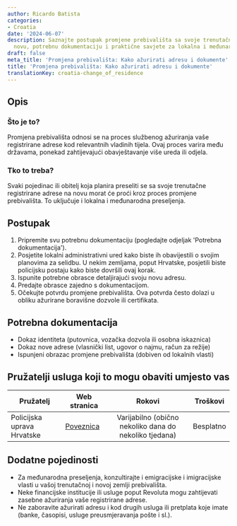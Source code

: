 ```yaml
---
author: Ricardo Batista
categories:
- Croatia
date: '2024-06-07'
description: Saznajte postupak promjene prebivališta sa svoje trenutačne adrese na
  novu, potrebnu dokumentaciju i praktične savjete za lokalna i međunarodna preseljenja.
draft: false
meta_title: 'Promjena prebivališta: Kako ažurirati adresu i dokumente'
title: 'Promjena prebivališta: Kako ažurirati adresu i dokumente'
translationKey: croatia-change_of_residence
---
```



## Opis
### Što je to?
Promjena prebivališta odnosi se na proces službenog ažuriranja vaše registrirane adrese kod relevantnih vladinih tijela. Ovaj proces varira među državama, ponekad zahtijevajući obavještavanje više ureda ili odjela.

### Tko to treba?
Svaki pojedinac ili obitelj koja planira preseliti se sa svoje trenutačne registrirane adrese na novu morat će proći kroz proces promjene prebivališta. To uključuje i lokalna i međunarodna preseljenja.

## Postupak

1. Pripremite svu potrebnu dokumentaciju (pogledajte odjeljak 'Potrebna dokumentacija').
2. Posjetite lokalni administrativni ured kako biste ih obavijestili o svojim planovima za selidbu. U nekim zemljama, poput Hrvatske, posjetili biste policijsku postaju kako biste dovršili ovaj korak.
3. Ispunite potrebne obrasce detaljirajući svoju novu adresu.
4. Predajte obrasce zajedno s dokumentacijom.
5. Očekujte potvrdu promjene prebivališta. Ova potvrda često dolazi u obliku ažurirane boravišne dozvole ili certifikata.

## Potrebna dokumentacija

- Dokaz identiteta (putovnica, vozačka dozvola ili osobna iskaznica)
- Dokaz nove adrese (vlasnički list, ugovor o najmu, račun za režije)
- Ispunjeni obrazac promjene prebivališta (dobiven od lokalnih vlasti)

## Pružatelji usluga koji to mogu obaviti umjesto vas

| Pružatelj      |     Web stranica     |     Rokovi    |       Troškovi      |
| --------------- | --------------- |  :-------------: | :-------------: |
| Policijska uprava Hrvatske |  [Poveznica](http://www.mup.hr/)     |      Varijabilno (obično nekoliko dana do nekoliko tjedana)       |        Besplatno       |

## Dodatne pojedinosti

- Za međunarodna preseljenja, konzultirajte i emigracijske i imigracijske vlasti u vašoj trenutačnoj i novoj zemlji prebivališta.
- Neke financijske institucije ili usluge poput Revoluta mogu zahtijevati zasebne ažuriranja vaše registrirane adrese.
- Ne zaboravite ažurirati adresu i kod drugih usluga ili pretplata koje imate (banke, časopisi, usluge preusmjeravanja pošte i sl.).